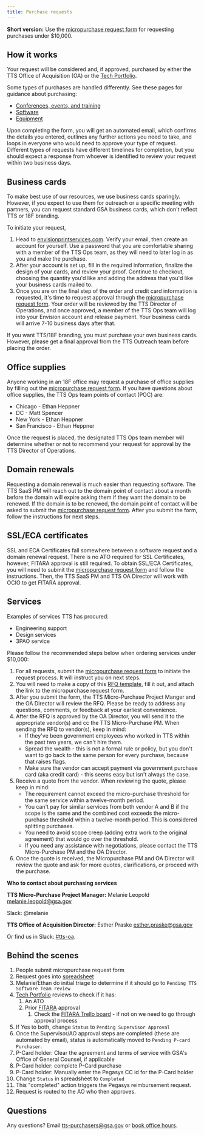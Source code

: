 ```yaml
---
title: Purchase requests
---
```


**Short version:** Use the [micropurchase request form](https://docs.google.com/forms/d/e/1FAIpQLSd-GoOE9xWWfJvdZNRP3SE7mj5ysI_RfM8brxdG8YpyJV9yKA/viewform) for requesting purchases under $10,000.

## How it works

Your request will be considered and, if approved, purchased by either the TTS Office of Acquisition (OA) or the [Tech Portfolio]({{site.baseurl}}/tech-portfolio/).

Some types of purchases are handled differently. See these pages for guidance about purchasing:

- [Conferences, events, and training]({{site.baseurl}}/conferences-events-training/)
- [Software]({{site.baseurl}}/software)
- [Equipment]({{site.baseurl}}/equipment)

Upon completing the form, you will get an automated email, which confirms the details you entered, outlines any further actions you need to take, and loops in everyone who would need to approve your type of request. Different types of requests have different timelines for completion, but you should expect a response from whoever is identified to review your request within two business days.

## Business cards

To make best use of our resources, we use business cards sparingly. However, if you expect to use them for outreach or a specific meeting with partners, you can request standard GSA business cards, which don't reflect TTS or 18F branding.

To initiate your request,

1. Head to [envisionprintservices.com](http://envisionprintservices.com/). Verify your email, then create an account for yourself. Use a password that you are comfortable sharing with a member of the TTS Ops team, as they will need to later log in as you and make the purchase.
1. After your account is set up, fill in the required information, finalize the design of your cards, and review your proof. Continue to checkout, choosing the quantity you'd like and adding the address that you'd like your business cards mailed to.
1. Once you are on the final step of the order and credit card information is requested, it's time to request approval through the [micropurchase request form](https://docs.google.com/forms/d/e/1FAIpQLSd-GoOE9xWWfJvdZNRP3SE7mj5ysI_RfM8brxdG8YpyJV9yKA/viewform). Your order will be reviewed by the TTS Director of Operations, and once approved, a member of the TTS Ops team will log into your Envision account and release payment. Your business cards will arrive 7-10 business days after that.

If you want TTS/18F branding, you must purchase your own business cards. However, please get a final approval from the TTS Outreach team before placing the order.

## Office supplies

Anyone working in an 18F office may request a purchase of office supplies by filling out the [micropurchase request form](https://docs.google.com/forms/d/e/1FAIpQLSd-GoOE9xWWfJvdZNRP3SE7mj5ysI_RfM8brxdG8YpyJV9yKA/viewform). If you have questions about office supplies, the TTS Ops team points of contact (POC) are:

- Chicago - Ethan Heppner
- DC - Matt Spencer
- New York - Ethan Heppner
- San Francisco - Ethan Heppner

Once the request is placed, the designated TTS Ops team member will determine whether or not to recommend your request for approval by the TTS Director of Operations.

## Domain renewals

Requesting a domain renewal is much easier than requesting software. The TTS SaaS PM will reach out to the domain point of contact about a month before the domain will expire asking them if they want the domain to be renewed. If the domain is to be renewed, the domain point of contact will be asked to submit the [micropurchase request form](https://docs.google.com/forms/d/e/1FAIpQLSd-GoOE9xWWfJvdZNRP3SE7mj5ysI_RfM8brxdG8YpyJV9yKA/viewform). After you submit the form, follow the instructions for next steps.

## SSL/ECA certificates

SSL and ECA Certificates fall somewhere between a software request and a domain renewal request. There is no ATO required for SSL Certificates, however, FITARA approval is still required. To obtain SSL/ECA Certificates, you will need to submit the [micropurchase request form](https://docs.google.com/forms/d/e/1FAIpQLSd-GoOE9xWWfJvdZNRP3SE7mj5ysI_RfM8brxdG8YpyJV9yKA/viewform) and follow the instructions. Then, the TTS SaaS PM and TTS OA Director will work with OCIO to get FITARA approval.

## Services

Examples of services TTS has procured:

- Engineering support
- Design services
- 3PAO service

Please follow the recommended steps below when ordering services under $10,000:

1. For all requests, submit the [micropurchase request form](https://docs.google.com/forms/d/e/1FAIpQLSd-GoOE9xWWfJvdZNRP3SE7mj5ysI_RfM8brxdG8YpyJV9yKA/viewform) to initiate the request process. It will instruct you on next steps.
2. You will need to make a copy of this [RFQ template](https://docs.google.com/document/d/1u9HZeUN8uEkyJbcQO6EWyyzawNgw4yijD4jV5h8C5mQ/edit?usp=sharing), fill it out, and attach the link to the micropurchase request form.
3. After you submit the form, the TTS Micro-Purchase Project Manger and the OA Director will review the RFQ. Please be ready to address any questions, comments, or feedback at your earliest convenience.
4. After the RFQ is approved by the OA Director, you will send it to the appropriate vendor(s) and cc the TTS Micro-Purchase PM. When sending the RFQ to vendor(s), keep in mind:
   - If they've been government employees who worked in TTS within the past two years, we can't hire them.
   - Spread the wealth - this is not a formal rule or policy, but you don't want to go back to the same person for every purchase, because that raises flags.
   - Make sure the vendor can accept payment via government purchase card (aka credit card) - this seems easy but isn't always the case.
5. Receive a quote from the vendor. When reviewing the quote, please keep in mind:
   - The requirement cannot exceed the micro-purchase threshold for the same service within a twelve-month period.
   - You can't pay for similar services from both vendor A and B if the scope is the same and the combined cost exceeds the micro-purchase threshold within a twelve-month period. This is considered splitting purchases.
   - You need to avoid scope creep (adding extra work to the original agreement) that would go over the threshold.
   - If you need any assistance with negotiations, please contact the TTS Micro-Purchase PM and the OA Director.
6. Once the quote is received, the Micropurchase PM and OA Director will review the quote and ask for more quotes, clarifications, or proceed with the purchase.

**Who to contact about purchasing services**

**TTS Micro-Purchase Project Manager:** Melanie Leopold [melanie.leopold@gsa.gov](mailto:melanie.leopold@gsa.gov)

Slack: @melanie

**TTS Office of Acquisition Director:** Esther Praske [esther.praske@gsa.gov](mailto:tts-purchasers@gsa.gov)

Or find us in Slack: [#tts-oa](https://gsa-tts.slack.com/messages/tts-oa/).

## Behind the scenes

1. People submit micropurchase request form
1. Request goes into [spreadsheet](https://docs.google.com/spreadsheets/d/1dO1qz9TFAWFgGqteRL10Bbq4JSKskXzdwlgAeKtMYj8/edit#gid=2001741130)
1. Melanie/Ethan do initial triage to determine if it should go to `Pending TTS Software Team review`
1. [Tech Portfolio]({{site.baseurl}}/tech-portfolio/) reviews to check if it has:
   1. An ATO
   1. Prior [FITARA]({{site.baseurl}}/fitara/) approval
      1. Check the [FITARA Trello board](https://trello.com/b/KklMfNO0/gsa-it-fitara) - if not on we need to go through approval process
1. If Yes to both, change `Status` to `Pending Supervisor Approval`
1. Once the Supervisor/AO approval steps are completed (these are automated by email), status is automatically moved to `Pending P-card Purchaser`.
5. P-Card holder: Clear the agreement and terms of service with GSA's Office of General Counsel, if applicable
1. P-Card holder: complete P-Card purchase
1. P-Card holder: Manually enter the Pegasys CC id for the P-Card holder
1. Change `Status` in spreadsheet to `Completed`
1. This "completed" action triggers the Pegasys reimbursement request.
1. Request is routed to the AO who then approves.

## Questions

Any questions? Email [tts-purchasers@gsa.gov](mailto:tts-purchasers@gsa.gov) or [book office hours](https://sites.google.com/a/gsa.gov/tts-office-hours/).
